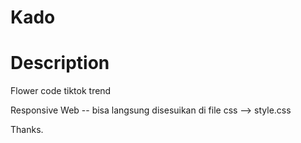 # Kado

# Description
Flower code tiktok trend 

Responsive Web -- bisa langsung disesuikan di file css --> style.css

Thanks.
